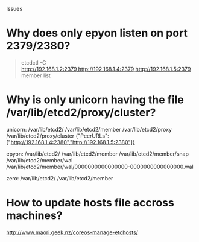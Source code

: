 Issues

# Why does only epyon listen on port 2379/2380?
> etcdctl -C http://192.168.1.2:2379,http://192.168.1.4:2379,http://192.168.1.5:2379 member list

# Why is only unicorn having the file /var/lib/etcd2/proxy/cluster?
unicorn:
/var/lib/etcd2/
/var/lib/etcd2/member
/var/lib/etcd2/proxy
/var/lib/etcd2/proxy/cluster
   {"PeerURLs":["http://192.168.1.4:2380","http://192.168.1.5:2380"]}

epyon:
/var/lib/etcd2/
/var/lib/etcd2/member
/var/lib/etcd2/member/snap
/var/lib/etcd2/member/wal
/var/lib/etcd2/member/wal/0000000000000000-0000000000000000.wal

zero:
/var/lib/etcd2/
/var/lib/etcd2/member


# How to update hosts file accross machines?
http://www.maori.geek.nz/coreos-manage-etchosts/

